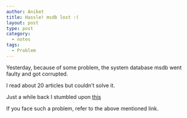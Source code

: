 ```yaml
---
author: Aniket
title: Hassle! msdb lost :(
layout: post
type: post
category:
  - notes
tags:
  - Problem
---
```

Yesterday, because of some problem, the system database msdb went faulty and got corrupted.

I read about 20 articles but couldn’t solve it.

Just a while back I stumbled upon [this][1]

If you face such a problem, refer to the above mentioned link.

 [1]: http://bit.ly/rebuild-msdb "Fixing corrupted msdb"